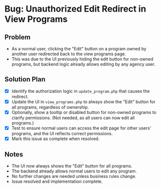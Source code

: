 # Bug: Unauthorized Edit Redirect in View Programs

## Problem

- As a normal user, clicking the "Edit" button on a program owned by another user redirected back to the view programs page.
- This was due to the UI previously hiding the edit button for non-owned programs, but backend logic already allows editing by any agency user.

## Solution Plan

- [x] Identify the authorization logic in `update_program.php` that causes the redirect.
- [x] Update the UI in `view_programs.php` to always show the "Edit" button for all programs, regardless of ownership.
- [x] Optionally, show a tooltip or disabled button for non-owned programs to clarify permissions. (Not needed, as all users can now edit all programs.)
- [x] Test to ensure normal users can access the edit page for other users' programs, and the UI reflects correct permissions.
- [x] Mark this issue as complete when resolved.

## Notes

- The UI now always shows the "Edit" button for all programs.
- The backend already allows normal users to edit any program.
- No further changes are needed unless business rules change.
- Issue resolved and implementation complete.
